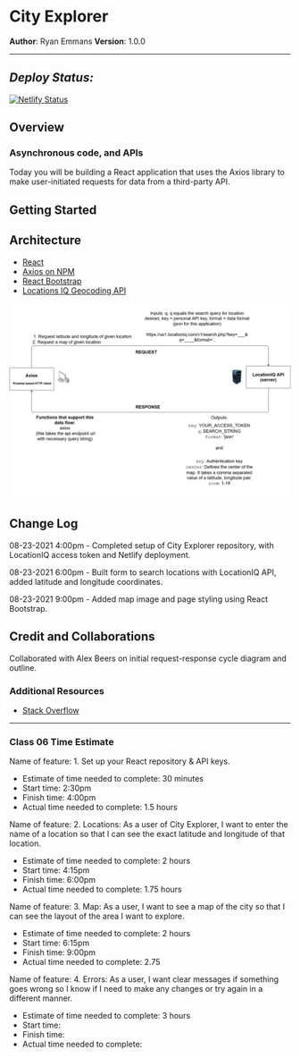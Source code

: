 # City Explorer

**Author**: Ryan Emmans
**Version**: 1.0.0
<!-- (increment the patch/fix version number if you make more commits past your first submission) -->

- - -

## ***Deploy Status:***

[![Netlify Status](https://api.netlify.com/api/v1/badges/e4d29d10-0ffb-4101-8a98-88bb740e6e0c/deploy-status)](https://app.netlify.com/sites/ryanemmans-city-explorer/deploys)

## Overview
<!-- Provide a high level overview of what this application is and why you are building it, beyond the fact that it's an assignment for this class. (i.e. What's your problem domain?) -->

### Asynchronous code, and APIs

Today you will be building a React application that uses the Axios library to make user-initiated requests for data from a third-party API.

## Getting Started
<!-- What are the steps that a user must take in order to build this app on their own machine and get it running? -->

## Architecture
<!-- Provide a detailed description of the application design. What technologies (languages, libraries, etc) you're using, and any other relevant design information. -->
- [React](https://reactjs.org/docs/getting-started.html)
- [Axios on NPM](https://www.npmjs.com/package/axios)
- [React Bootstrap](https://react-bootstrap.github.io/getting-started/introduction)
- [Locations IQ Geocoding API](https://locationiq.com/)

![Lab 06 Diagram](./img/lab-06-diagram.jpg)

## Change Log
<!-- Use this area to document the interactive changes made to your application as each feature is successfully implemented. Use time stamps. Here's an example:

01-01-2001 4:59pm - Application now has a fully-functional express server, with a GET route for the location resource. -->

08-23-2021 4:00pm - Completed setup of City Explorer repository, with LocationIQ access token and Netlify deployment.

08-23-2021 6:00pm - Built form to search locations with LocationIQ API, added latitude and longitude coordinates.

08-23-2021 9:00pm - Added map image and page styling using React Bootstrap.

## Credit and Collaborations
<!-- Give credit (and a link) to other people or resources that helped you build this application. -->

Collaborated with Alex Beers on initial request-response cycle diagram and outline.

### Additional Resources

- [Stack Overflow](https://stackoverflow.com/)

- - -

### Class 06 Time Estimate

Name of feature: 1. Set up your React repository & API keys.

- Estimate of time needed to complete: 30 minutes
- Start time: 2:30pm
- Finish time: 4:00pm
- Actual time needed to complete: 1.5 hours

Name of feature: 2. Locations: As a user of City Explorer, I want to enter the name of a location so that I can see the exact latitude and longitude of that location.

- Estimate of time needed to complete: 2 hours
- Start time: 4:15pm
- Finish time: 6:00pm
- Actual time needed to complete: 1.75 hours

Name of feature: 3. Map: As a user, I want to see a map of the city so that I can see the layout of the area I want to explore.

- Estimate of time needed to complete: 2 hours
- Start time: 6:15pm
- Finish time: 9:00pm
- Actual time needed to complete: 2.75

Name of feature: 4. Errors: As a user, I want clear messages if something goes wrong so I know if I need to make any changes or try again in a different manner.

- Estimate of time needed to complete: 3 hours
- Start time: 
- Finish time:
- Actual time needed to complete:
